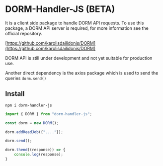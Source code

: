 # DORM-Handler-JS (BETA)

It is a client side package to handle DORM API requests.
To use this package, a DORM API server is required, for more information see the official repository.

[https://github.com/karolisdailidonis/DORM](https://github.com/karolisdailidonis/DORM)

DORM API is still under development and not yet suitable for production use. 

Another direct dependency is the axios package which is used to send the queries ```dorm.send()``` 

## Install
```
npm i dorm-handler-js
```

```js
import { DORM } from "dorm-handler-js";

const dorm = new DORM();

dorm.addReadJob({"...."});

dorm.send();

dorm.thend((response)) => {
	console.log(response);
}
```